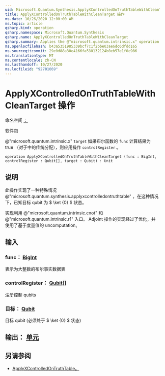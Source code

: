 ```yaml
---
uid: Microsoft.Quantum.Synthesis.ApplyXControlledOnTruthTableWithCleanTarget
title: ApplyXControlledOnTruthTableWithCleanTarget 操作
ms.date: 10/26/2020 12:00:00 AM
ms.topic: article
qsharp.kind: operation
qsharp.namespace: Microsoft.Quantum.Synthesis
qsharp.name: ApplyXControlledOnTruthTableWithCleanTarget
qsharp.summary: Applies the @"microsoft.quantum.intrinsic.x" operation on `target`, if the Boolean function `func` evaluates to true for the classical assignment in `controlRegister`.
ms.openlocfilehash: b43a5351985339bcf7c1f2bbe03ae6dc6dfdd165
ms.sourcegitcommit: 29e0d88a30e4166fa580132124b0eb57e1f0e986
ms.translationtype: MT
ms.contentlocale: zh-CN
ms.lasthandoff: 10/27/2020
ms.locfileid: "92701069"
---
```

# <a name="applyxcontrolledontruthtablewithcleantarget-operation"></a>ApplyXControlledOnTruthTableWithCleanTarget 操作

命名空间 [：](xref:Microsoft.Quantum.Synthesis)

软件包 [](https://nuget.org/packages/)


@"microsoft.quantum.intrinsic.x" `target` 如果布尔函数的 `func` 计算结果为 true （对于中的传统分配），则应用操作 `controlRegister` 。

```qsharp
operation ApplyXControlledOnTruthTableWithCleanTarget (func : BigInt, controlRegister : Qubit[], target : Qubit) : Unit
```


## <a name="description"></a>说明

此操作实现了一种特殊情况 @"microsoft.quantum.synthesis.applyxcontrolledontruthtable" ，在这种情况下，已知目标 qubit 为 $ \ket {0} $ 状态。

实现利用 @"microsoft.quantum.intrinsic.cnot" 和 @"microsoft.quantum.intrinsic.r1" 入口。  Adjoint 操作的实现经过了优化，并使用了基于度量值的 uncomputation。

## <a name="input"></a>输入

### <a name="func--bigint"></a>func： [BigInt](xref:microsoft.quantum.lang-ref.bigint)

表示为大整数的布尔事实数据表


### <a name="controlregister--qubit"></a>controlRegister： [Qubit](xref:microsoft.quantum.lang-ref.qubit)[]

注册控制 qubits


### <a name="target--qubit"></a>目标： [Qubit](xref:microsoft.quantum.lang-ref.qubit)

目标 qubit (必须处于 $ \ket {0} $ 状态) 



## <a name="output--unit"></a>输出： [单元](xref:microsoft.quantum.lang-ref.unit)



## <a name="see-also"></a>另请参阅

- [ApplyXControlledOnTruthTable。](xref:Microsoft.Quantum.Synthesis.ApplyXControlledOnTruthTable)